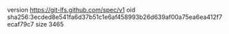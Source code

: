 version https://git-lfs.github.com/spec/v1
oid sha256:3ecded8e541fa6d37b51c1e6af458993b26d639af00a75ea6ea412f7ecaf79c7
size 3465
